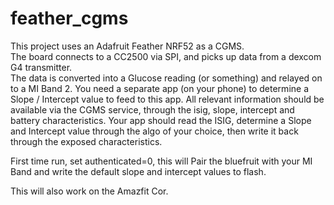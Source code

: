 # feather_cgms
This project uses an Adafruit Feather NRF52 as a CGMS.  
The board connects to a CC2500 via SPI, and picks up data from a dexcom G4 transmitter.  
The data is converted into a Glucose reading (or something) and relayed on to a MI Band 2.  You need a separate app (on your phone) to determine a Slope / Intercept value to feed to this app.
All relevant information should be available via the CGMS service, through the isig, slope, intercept and battery characteristics.
Your app should read the ISIG, determine a Slope and Intercept value through the algo of your choice, then write it back through the exposed characteristics.

First time run, set authenticated=0, this will Pair the bluefruit with your MI Band and write the default slope and intercept values to flash.

This will also work on the Amazfit Cor.
